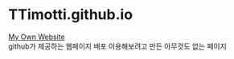 # TTimotti.github.io
[My Own Website](https://ttimotti.github.io/)  
github가 제공하는 웹페이지 배포 이용해보려고 만든 아무것도 없는 페이지  
